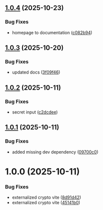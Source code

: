 ## [1.0.4](https://github.com/SourceRegistry/node-totp/compare/v1.0.3...v1.0.4) (2025-10-23)


### Bug Fixes

* homepage to documentation ([c082b94](https://github.com/SourceRegistry/node-totp/commit/c082b94bcfa81bdd0c729cab9740a9dc167d15b3))

## [1.0.3](https://github.com/SourceRegistry/node-totp/compare/v1.0.2...v1.0.3) (2025-10-20)


### Bug Fixes

* updated docs ([3f09f46](https://github.com/SourceRegistry/node-totp/commit/3f09f46ae0118e0ecb777f8cd5152f382ddfc5d0))

## [1.0.2](https://github.com/SourceRegistry/node-totp/compare/v1.0.1...v1.0.2) (2025-10-11)


### Bug Fixes

* secret input ([c2dcdee](https://github.com/SourceRegistry/node-totp/commit/c2dcdee746c1fafa62fe8625c294b53ec7541c53))

## [1.0.1](https://github.com/SourceRegistry/node-totp/compare/v1.0.0...v1.0.1) (2025-10-11)


### Bug Fixes

* added missing dev dependency ([09700c0](https://github.com/SourceRegistry/node-totp/commit/09700c05877ba7a4e64e71c1418b2f9a1ec840b4))

# 1.0.0 (2025-10-11)


### Bug Fixes

* externalized crypto vite ([8d91d42](https://github.com/SourceRegistry/node-totp/commit/8d91d4218783ab620ce8a0b9b2a915e0478c55d5))
* externalized crypto vite ([45141b0](https://github.com/SourceRegistry/node-totp/commit/45141b0896409be7bb0c692e4a59f1f7aa62a385))
